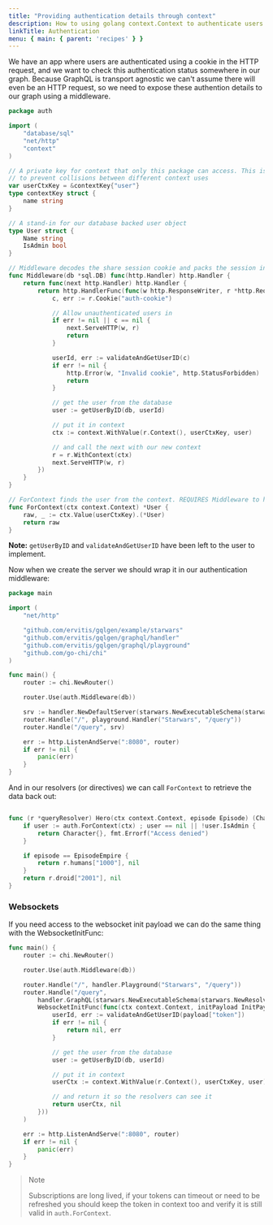 ```yaml
---
title: "Providing authentication details through context"
description: How to using golang context.Context to authenticate users and pass user data to resolvers.
linkTitle: Authentication
menu: { main: { parent: 'recipes' } }
---
```


We have an app where users are authenticated using a cookie in the HTTP request, and we want to check this authentication status somewhere in our graph. Because GraphQL is transport agnostic we can't assume there will even be an HTTP request, so we need to expose these authention details to our graph using a middleware.


```go
package auth

import (
	"database/sql"
	"net/http"
	"context"
)

// A private key for context that only this package can access. This is important
// to prevent collisions between different context uses
var userCtxKey = &contextKey{"user"}
type contextKey struct {
	name string
}

// A stand-in for our database backed user object
type User struct {
	Name string
	IsAdmin bool
}

// Middleware decodes the share session cookie and packs the session into context
func Middleware(db *sql.DB) func(http.Handler) http.Handler {
	return func(next http.Handler) http.Handler {
		return http.HandlerFunc(func(w http.ResponseWriter, r *http.Request) {
			c, err := r.Cookie("auth-cookie")

			// Allow unauthenticated users in
			if err != nil || c == nil {
				next.ServeHTTP(w, r)
				return
			}

			userId, err := validateAndGetUserID(c)
			if err != nil {
				http.Error(w, "Invalid cookie", http.StatusForbidden)
				return
			}

			// get the user from the database
			user := getUserByID(db, userId)

			// put it in context
			ctx := context.WithValue(r.Context(), userCtxKey, user)

			// and call the next with our new context
			r = r.WithContext(ctx)
			next.ServeHTTP(w, r)
		})
	}
}

// ForContext finds the user from the context. REQUIRES Middleware to have run.
func ForContext(ctx context.Context) *User {
	raw, _ := ctx.Value(userCtxKey).(*User)
	return raw
}
```

**Note:** `getUserByID` and `validateAndGetUserID` have been left to the user to implement.

Now when we create the server we should wrap it in our authentication middleware:
```go
package main

import (
	"net/http"

	"github.com/ervitis/gqlgen/example/starwars"
	"github.com/ervitis/gqlgen/graphql/handler"
	"github.com/ervitis/gqlgen/graphql/playground"
	"github.com/go-chi/chi"
)

func main() {
	router := chi.NewRouter()

	router.Use(auth.Middleware(db))

    srv := handler.NewDefaultServer(starwars.NewExecutableSchema(starwars.NewResolver()))
	router.Handle("/", playground.Handler("Starwars", "/query"))
	router.Handle("/query", srv)

	err := http.ListenAndServe(":8080", router)
	if err != nil {
		panic(err)
	}
}
```

And in our resolvers (or directives) we can call `ForContext` to retrieve the data back out:
```go

func (r *queryResolver) Hero(ctx context.Context, episode Episode) (Character, error) {
	if user := auth.ForContext(ctx) ; user == nil || !user.IsAdmin {
		return Character{}, fmt.Errorf("Access denied")
	}

	if episode == EpisodeEmpire {
		return r.humans["1000"], nil
	}
	return r.droid["2001"], nil
}
```

### Websockets

If you need access to the websocket init payload we can do the same thing with the WebsocketInitFunc:

```go
func main() {
	router := chi.NewRouter()

	router.Use(auth.Middleware(db))

	router.Handle("/", handler.Playground("Starwars", "/query"))
	router.Handle("/query",
		handler.GraphQL(starwars.NewExecutableSchema(starwars.NewResolver())),
		WebsocketInitFunc(func(ctx context.Context, initPayload InitPayload) (context.Context, error) {
			userId, err := validateAndGetUserID(payload["token"])
			if err != nil {
				return nil, err
			}

			// get the user from the database
			user := getUserByID(db, userId)

			// put it in context
			userCtx := context.WithValue(r.Context(), userCtxKey, user)

			// and return it so the resolvers can see it
			return userCtx, nil
		}))
	)

	err := http.ListenAndServe(":8080", router)
	if err != nil {
		panic(err)
	}
}
```

> Note
>
> Subscriptions are long lived, if your tokens can timeout or need to be refreshed you should keep the token in
context too and verify it is still valid in `auth.ForContext`.

